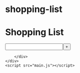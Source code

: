 # shopping-list
<!DOCTYPE html>
<html>
<head>
    <meta charset="UTF-8" />
    <meta name="viewport" content="width=device-width, initial-scale=1.0">
    <link rel="stylesheet" href="style.css">
    <title>Shopping List</title>
</head>
<body>
    <h1>Shopping List</h1>
    <div class="container">
        <input id="inputField" type="text"><button id="addtoshop">+</button>
        <div class="to-shop" id="ShoppingList">

        </div>
    </div>
    <script src="main.js"></script>
    
</body>
</html>
